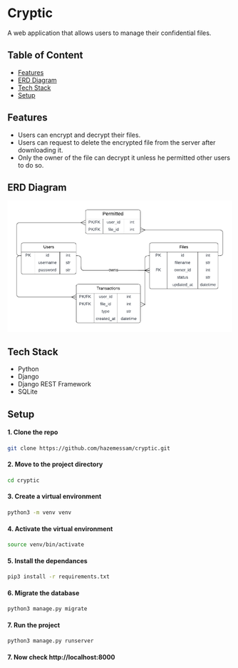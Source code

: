 # Cryptic
A web application that allows users to manage their confidential files.

## Table of Content
- [Features](#features)
- [ERD Diagram](#erd-diagram)
- [Tech Stack](#tech-stack)
- [Setup](#setup)

## Features
- Users can encrypt and decrypt their files.
- Users can request to delete the encrypted file from the server after downloading it.
- Only the owner of the file can decrypt it unless he permitted other users to do so.

## ERD Diagram
![ERD Diagram](erd.png)

## Tech Stack
- Python
- Django
- Django REST Framework
- SQLite

## Setup
#### 1. Clone the repo
```bash
git clone https://github.com/hazemessam/cryptic.git
```

#### 2. Move to the project directory
```bash
cd cryptic
```

#### 3. Create a virtual environment
```bash
python3 -m venv venv
```

#### 4. Activate the virtual environment
```bash
source venv/bin/activate
```

#### 5. Install the dependances
```bash
pip3 install -r requirements.txt
```

#### 6. Migrate the database
```bash
python3 manage.py migrate
```

#### 7. Run the project
```bash
python3 manage.py runserver
```

#### 7. Now check http://localhost:8000
